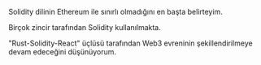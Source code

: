 Solidity dilinin Ethereum ile sınırlı olmadığını en başta belirteyim.

Birçok zincir tarafından Solidity kullanılmakta.

"Rust-Solidity-React" üçlüsü tarafından Web3 evreninin şekillendirilmeye devam edeceğini düşünüyorum.

